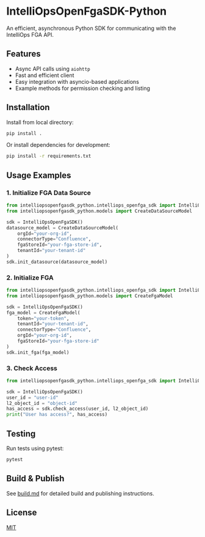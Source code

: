 # IntelliOpsOpenFgaSDK-Python

An efficient, asynchronous Python SDK for communicating with the IntelliOps FGA API.

## Features
- Async API calls using `aiohttp`
- Fast and efficient client
- Easy integration with asyncio-based applications
- Example methods for permission checking and listing

## Installation

Install from local directory:

```bash
pip install .
```

Or install dependencies for development:

```bash
pip install -r requirements.txt
```

## Usage Examples

### 1. Initialize FGA Data Source

```python
from intelliopsopenfgasdk_python.intelliops_openfga_sdk import IntelliOpsOpenFgaSDK
from intelliopsopenfgasdk_python.models import CreateDataSourceModel

sdk = IntelliOpsOpenFgaSDK()
datasource_model = CreateDataSourceModel(
    orgId="your-org-id",
    connectorType="Confluence",
    fgaStoreId="your-fga-store-id",
    tenantId="your-tenant-id"
)
sdk.init_datasource(datasource_model)
```

### 2. Initialize FGA

```python
from intelliopsopenfgasdk_python.intelliops_openfga_sdk import IntelliOpsOpenFgaSDK
from intelliopsopenfgasdk_python.models import CreateFgaModel

sdk = IntelliOpsOpenFgaSDK()
fga_model = CreateFgaModel(
    token="your-token",
    tenantId="your-tenant-id",
    connectorType="Confluence",
    orgId="your-org-id",
    fgaStoreId="your-fga-store-id"
)
sdk.init_fga(fga_model)
```

### 3. Check Access

```python
from intelliopsopenfgasdk_python.intelliops_openfga_sdk import IntelliOpsOpenFgaSDK

sdk = IntelliOpsOpenFgaSDK()
user_id = "user-id"
l2_object_id = "object-id"
has_access = sdk.check_access(user_id, l2_object_id)
print("User has access?", has_access)
```

## Testing

Run tests using pytest:

```powershell
pytest
```

## Build & Publish

See [build.md](build.md) for detailed build and publishing instructions.

## License

[MIT](LICENSE)
